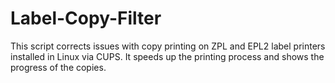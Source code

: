 # Label-Copy-Filter
This script corrects issues with copy printing on ZPL and EPL2 label printers installed in Linux via CUPS. It speeds up the printing process and shows the progress of the copies.
